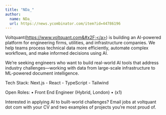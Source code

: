 ```yaml
---
title: "NDa_"
author:
  name: NDa_
  url: https://news.ycombinator.com/item?id=44786196
---
```

Voltquant(<a href="https:&#x2F;&#x2F;www.voltquant.com&#x2F;" rel="nofollow">https:&#x2F;&#x2F;www.voltquant.com&#x2F;</a>) is building an AI-powered platform for engineering firms, utilities, and infrastructure companies. We help teams process technical data more efficiently, automate complex workflows, and make informed decisions using AI.

We’re seeking engineers who want to build real-world AI tools that address industry challenges—working with data from large-scale infrastructure to ML-powered document intelligence.

Tech Stack: Next.js - React - TypeScript - Tailwind

Open Roles: • Front End Engineer (Hybrid, London) • (x1)

Interested in applying AI to built-world challenges? Email jobs at voltquant dot com with your CV and two examples of projects you’re most proud of.
<JobApplication />
